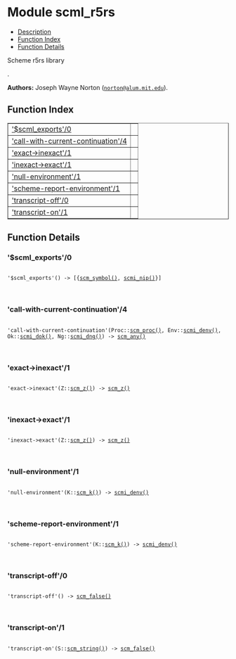 

# Module scml_r5rs #
* [Description](#description)
* [Function Index](#index)
* [Function Details](#functions)

<p>Scheme r5rs library</p>.

__Authors:__ Joseph Wayne Norton ([`norton@alum.mit.edu`](mailto:norton@alum.mit.edu)).

<a name="index"></a>

## Function Index ##


<table width="100%" border="1" cellspacing="0" cellpadding="2" summary="function index"><tr><td valign="top"><a href="#%24scml_exports-0">'$scml_exports'/0</a></td><td></td></tr><tr><td valign="top"><a href="#call-with-current-continuation-4">'call-with-current-continuation'/4</a></td><td></td></tr><tr><td valign="top"><a href="#exact-%3einexact-1">'exact->inexact'/1</a></td><td></td></tr><tr><td valign="top"><a href="#inexact-%3eexact-1">'inexact->exact'/1</a></td><td></td></tr><tr><td valign="top"><a href="#null-environment-1">'null-environment'/1</a></td><td></td></tr><tr><td valign="top"><a href="#scheme-report-environment-1">'scheme-report-environment'/1</a></td><td></td></tr><tr><td valign="top"><a href="#transcript-off-0">'transcript-off'/0</a></td><td></td></tr><tr><td valign="top"><a href="#transcript-on-1">'transcript-on'/1</a></td><td></td></tr></table>


<a name="functions"></a>

## Function Details ##

<a name="%24scml_exports-0"></a>

### '$scml_exports'/0 ###

<pre><code>
'$scml_exports'() -&gt; [{<a href="#type-scm_symbol">scm_symbol()</a>, <a href="#type-scmi_nip">scmi_nip()</a>}]
</code></pre>
<br />

<a name="call-with-current-continuation-4"></a>

### 'call-with-current-continuation'/4 ###

<pre><code>
'call-with-current-continuation'(Proc::<a href="#type-scm_proc">scm_proc()</a>, Env::<a href="#type-scmi_denv">scmi_denv()</a>, Ok::<a href="#type-scmi_dok">scmi_dok()</a>, Ng::<a href="#type-scmi_dng">scmi_dng()</a>) -&gt; <a href="#type-scm_any">scm_any()</a>
</code></pre>
<br />

<a name="exact-%3einexact-1"></a>

### 'exact->inexact'/1 ###

<pre><code>
'exact-&gt;inexact'(Z::<a href="#type-scm_z">scm_z()</a>) -&gt; <a href="#type-scm_z">scm_z()</a>
</code></pre>
<br />

<a name="inexact-%3eexact-1"></a>

### 'inexact->exact'/1 ###

<pre><code>
'inexact-&gt;exact'(Z::<a href="#type-scm_z">scm_z()</a>) -&gt; <a href="#type-scm_z">scm_z()</a>
</code></pre>
<br />

<a name="null-environment-1"></a>

### 'null-environment'/1 ###

<pre><code>
'null-environment'(K::<a href="#type-scm_k">scm_k()</a>) -&gt; <a href="#type-scmi_denv">scmi_denv()</a>
</code></pre>
<br />

<a name="scheme-report-environment-1"></a>

### 'scheme-report-environment'/1 ###

<pre><code>
'scheme-report-environment'(K::<a href="#type-scm_k">scm_k()</a>) -&gt; <a href="#type-scmi_denv">scmi_denv()</a>
</code></pre>
<br />

<a name="transcript-off-0"></a>

### 'transcript-off'/0 ###

<pre><code>
'transcript-off'() -&gt; <a href="#type-scm_false">scm_false()</a>
</code></pre>
<br />

<a name="transcript-on-1"></a>

### 'transcript-on'/1 ###

<pre><code>
'transcript-on'(S::<a href="#type-scm_string">scm_string()</a>) -&gt; <a href="#type-scm_false">scm_false()</a>
</code></pre>
<br />

